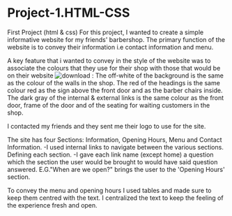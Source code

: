 # Project-1.HTML-CSS
First Project (html &amp; css)
For this project, I wanted to create a simple informative website for my friends' barbershop.
The primary function of the website is to convey their information i.e contact information and menu.

A key feature that i wanted to convey in the style of the website was to associate the colours that they use for their shop with those that would be on their website ![download](https://user-images.githubusercontent.com/111524861/198842847-eb8a5ec9-686e-4740-9903-26f2dde6ab6c.jpg)
:
The off-white of the background is the same as the colour of the walls in the shop.
The red of the headings is the same colour red as the sign above the front door and as the barber chairs inside.
The dark gray of the internal & external links is the same colour as the front door, frame of the door and of the seating for waiting customers in the shop.

I contacted my friends and they sent me their logo to use for the site.

The site has four Sections: Information, Opening Hours, Menu and Contact Information. 
-I used internal links to navigate between the various sections. Defining each section.
-I gave each link name (except home) a question which the section the user would be brought to would have said question answered. E.G."When are we open?" brings the user to the 'Opening Hours' section.

To convey the menu and opening hours I used tables and made sure to keep them centred with the text. I centralized the text to keep the feeling of the experience fresh and open.
